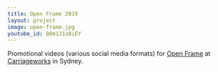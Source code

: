 ```yaml
---
title: Open Frame 2019
layout: project
image: open-frame.jpg
youtube_id: Q8m131x8iEY
---
```


Promotional videos (various social media formats) for [Open Frame] at
[Carriageworks] in Sydney.

[open frame]: https://openframe.room40.org/
[carriageworks]: https://carriageworks.com.au/events/room40-open-frame-2019/
